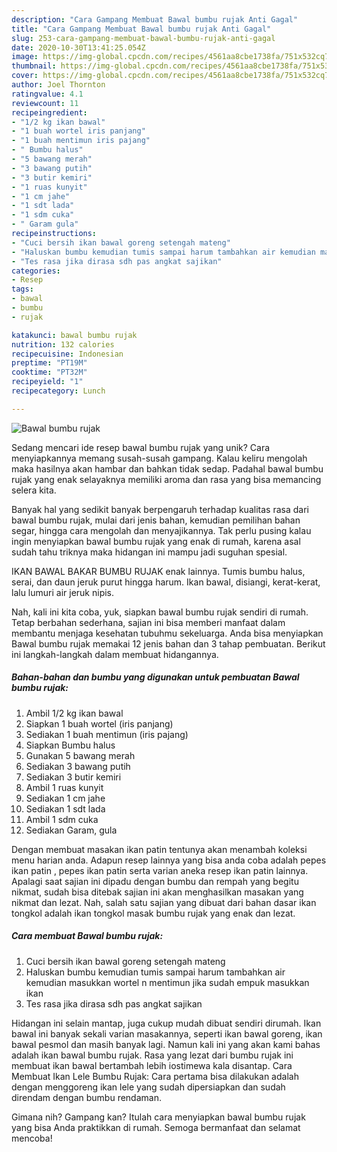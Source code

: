 ```yaml
---
description: "Cara Gampang Membuat Bawal bumbu rujak Anti Gagal"
title: "Cara Gampang Membuat Bawal bumbu rujak Anti Gagal"
slug: 253-cara-gampang-membuat-bawal-bumbu-rujak-anti-gagal
date: 2020-10-30T13:41:25.054Z
image: https://img-global.cpcdn.com/recipes/4561aa8cbe1738fa/751x532cq70/bawal-bumbu-rujak-foto-resep-utama.jpg
thumbnail: https://img-global.cpcdn.com/recipes/4561aa8cbe1738fa/751x532cq70/bawal-bumbu-rujak-foto-resep-utama.jpg
cover: https://img-global.cpcdn.com/recipes/4561aa8cbe1738fa/751x532cq70/bawal-bumbu-rujak-foto-resep-utama.jpg
author: Joel Thornton
ratingvalue: 4.1
reviewcount: 11
recipeingredient:
- "1/2 kg ikan bawal"
- "1 buah wortel iris panjang"
- "1 buah mentimun iris pajang"
- " Bumbu halus"
- "5 bawang merah"
- "3 bawang putih"
- "3 butir kemiri"
- "1 ruas kunyit"
- "1 cm jahe"
- "1 sdt lada"
- "1 sdm cuka"
- " Garam gula"
recipeinstructions:
- "Cuci bersih ikan bawal goreng setengah mateng"
- "Haluskan bumbu kemudian tumis sampai harum tambahkan air kemudian masukkan wortel n mentimun jika sudah empuk masukkan ikan"
- "Tes rasa jika dirasa sdh pas angkat sajikan"
categories:
- Resep
tags:
- bawal
- bumbu
- rujak

katakunci: bawal bumbu rujak 
nutrition: 132 calories
recipecuisine: Indonesian
preptime: "PT19M"
cooktime: "PT32M"
recipeyield: "1"
recipecategory: Lunch

---
```



![Bawal bumbu rujak](https://img-global.cpcdn.com/recipes/4561aa8cbe1738fa/751x532cq70/bawal-bumbu-rujak-foto-resep-utama.jpg)

Sedang mencari ide resep bawal bumbu rujak yang unik? Cara menyiapkannya memang susah-susah gampang. Kalau keliru mengolah maka hasilnya akan hambar dan bahkan tidak sedap. Padahal bawal bumbu rujak yang enak selayaknya memiliki aroma dan rasa yang bisa memancing selera kita.

Banyak hal yang sedikit banyak berpengaruh terhadap kualitas rasa dari bawal bumbu rujak, mulai dari jenis bahan, kemudian pemilihan bahan segar, hingga cara mengolah dan menyajikannya. Tak perlu pusing kalau ingin menyiapkan bawal bumbu rujak yang enak di rumah, karena asal sudah tahu triknya maka hidangan ini mampu jadi suguhan spesial.

IKAN BAWAL BAKAR BUMBU RUJAK enak lainnya. Tumis bumbu halus, serai, dan daun jeruk purut hingga harum. Ikan bawal, disiangi, kerat-kerat, lalu lumuri air jeruk nipis.


Nah, kali ini kita coba, yuk, siapkan bawal bumbu rujak sendiri di rumah. Tetap berbahan sederhana, sajian ini bisa memberi manfaat dalam membantu menjaga kesehatan tubuhmu sekeluarga. Anda bisa menyiapkan Bawal bumbu rujak memakai 12 jenis bahan dan 3 tahap pembuatan. Berikut ini langkah-langkah dalam membuat hidangannya.

<!--inarticleads1-->

##### Bahan-bahan dan bumbu yang digunakan untuk pembuatan Bawal bumbu rujak:

1. Ambil 1/2 kg ikan bawal
1. Siapkan 1 buah wortel (iris panjang)
1. Sediakan 1 buah mentimun (iris pajang)
1. Siapkan  Bumbu halus
1. Gunakan 5 bawang merah
1. Sediakan 3 bawang putih
1. Sediakan 3 butir kemiri
1. Ambil 1 ruas kunyit
1. Sediakan 1 cm jahe
1. Sediakan 1 sdt lada
1. Ambil 1 sdm cuka
1. Sediakan  Garam, gula


Dengan membuat masakan ikan patin tentunya akan menambah koleksi menu harian anda. Adapun resep lainnya yang bisa anda coba adalah pepes ikan patin , pepes ikan patin serta varian aneka resep ikan patin lainnya. Apalagi saat sajian ini dipadu dengan bumbu dan rempah yang begitu nikmat, sudah bisa ditebak sajian ini akan menghasilkan masakan yang nikmat dan lezat. Nah, salah satu sajian yang dibuat dari bahan dasar ikan tongkol adalah ikan tongkol masak bumbu rujak yang enak dan lezat. 

<!--inarticleads2-->

##### Cara membuat Bawal bumbu rujak:

1. Cuci bersih ikan bawal goreng setengah mateng
1. Haluskan bumbu kemudian tumis sampai harum tambahkan air kemudian masukkan wortel n mentimun jika sudah empuk masukkan ikan
1. Tes rasa jika dirasa sdh pas angkat sajikan


Hidangan ini selain mantap, juga cukup mudah dibuat sendiri dirumah. Ikan bawal ini banyak sekali varian masakannya, seperti ikan bawal goreng, ikan bawal pesmol dan masih banyak lagi. Namun kali ini yang akan kami bahas adalah ikan bawal bumbu rujak. Rasa yang lezat dari bumbu rujak ini membuat ikan bawal bertambah lebih iostimewa kala disantap. Cara Membuat Ikan Lele Bumbu Rujak: Cara pertama bisa dilakukan adalah dengan menggoreng ikan lele yang sudah dipersiapkan dan sudah direndam dengan bumbu rendaman. 

Gimana nih? Gampang kan? Itulah cara menyiapkan bawal bumbu rujak yang bisa Anda praktikkan di rumah. Semoga bermanfaat dan selamat mencoba!
